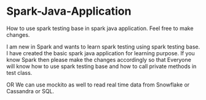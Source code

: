 # Spark-Java-Application
How to use spark testing base in spark java application. Feel free to make changes.

I am new in Spark and wants to learn spark testing using spark testing base. I have created the basic spark java application for learning purpose.
If you know Spark then please make the changes accordingly so that Everyone will know how to use spark testing base and how to call private methods in test class.

OR We can use mockito as well to read real time data from Snowflake or Cassandra or SQL.
